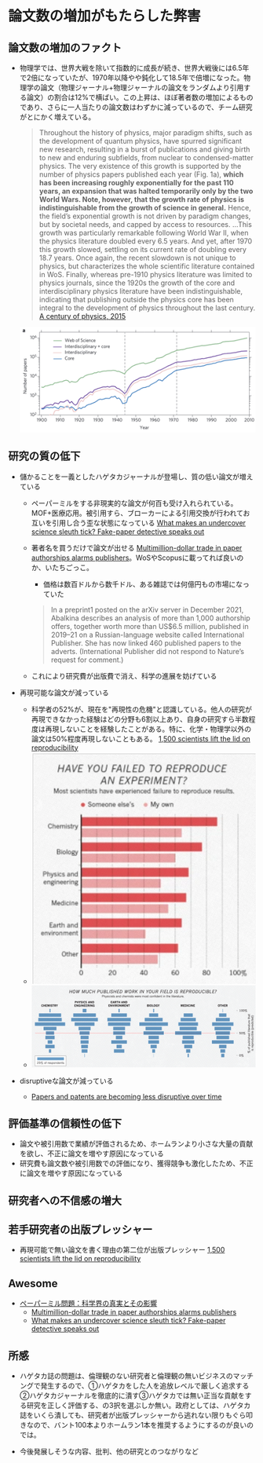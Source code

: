 # 論文数の増加がもたらした弊害

## 論文数の増加のファクト
- 物理学では、世界大戦を除いて指数的に成長が続き、世界大戦後には6.5年で2倍になっていたが、1970年以降やや鈍化して18.5年で倍増になった。物理学の論文（物理ジャーナル+物理ジャーナルの論文をランダムより引用する論文）の割合は12%で横ばい。この上昇は、ほぼ著者数の増加によるものであり、さらに一人当たりの論文数はわずかに減っているので、チーム研究がとにかく増えている。
    > Throughout the history of physics, major paradigm shifts, such as the development of quantum physics, have spurred significant new research, resulting in a burst of publications and giving birth to new and enduring subfields, from nuclear to condensed-matter physics. The very existence of this growth is supported by the number of physics papers published each year (Fig. 1a), **which has been increasing roughly exponentially for the past 110 years, an expansion that was halted temporarily only by the two World Wars. Note, however, that the growth rate of physics is indistinguishable from the growth of science in general.** Hence, the field’s exponential growth is not driven by paradigm changes, but by societal needs, and capped by access to resources. ...This growth was particularly remarkable following World War II, when the physics literature doubled every 6.5 years. And yet, after 1970 this growth slowed, settling on its current rate of doubling every 18.7 years. Once again, the recent slowdown is not unique to physics, but characterizes the whole scientific literature contained in WoS. Finally, whereas pre-1910 physics literature was limited to physics journals, since the 1920s the growth of the core and interdisciplinary physics literature have been indistinguishable, indicating that publishing outside the physics core has been integral to the development of physics throughout the last century. [A century of physics, 2015](https://www.nature.com/articles/nphys3494)

    ![fig4-1](fig4-1.png)

## 研究の質の低下

- 儲かることを一義としたハゲタカジャーナルが登場し、質の低い論文が増えている
    - ペーパーミルをする非現実的な論文が何百も受け入れられている。MOF+医療応用。被引用すら、ブローカーによる引用交換が行われてお互いを引用し合う歪な状態になっている [What makes an undercover science sleuth tick? Fake-paper detective speaks out](https://www.nature.com/articles/d41586-022-02099-8)
    - 著者名を買うだけで論文が出せる [Multimillion-dollar trade in paper authorships alarms publishers](https://www.nature.com/articles/d41586-023-00062-9)。WoSやScopusに載ってれば良いのか、いたちごっこ。
        - 価格は数百ドルから数千ドル、ある雑誌では何億円もの市場になっていた
        > In a preprint1 posted on the arXiv server in December 2021, Abalkina describes an analysis of more than 1,000 authorship offers, together worth more than US$6.5 million, published in 2019–21 on a Russian-language website called International Publisher. She has now linked 460 published papers to the adverts. (International Publisher did not respond to Nature’s request for comment.)

    - これにより研究費が出版費で消え、科学の進展を妨げている

- 再現可能な論文が減っている
    - 科学者の52%が、現在を"再現性の危機"と認識している。他人の研究が再現できなかった経験はどの分野も6割以上あり、自身の研究すら半数程度は再現しないことを経験したことがある。特に、化学・物理学以外の論文は50%程度再現しないこともある。 [1,500 scientists lift the lid on reproducibility](https://www.nature.com/articles/533452a)
    - ![fig4-2](fig_baker2016-1.png) 
    - ![fig4-2](fig_baker2016-2.png)

- disruptiveな論文が減っている
    - [Papers and patents are becoming less disruptive over time](https://www.nature.com/articles/s41586-022-05543-x)
    > 

## 評価基準の信頼性の低下

- 論文や被引用数で業績が評価されるため、ホームランより小さな大量の貢献を欲し、不正に論文を増やす原因になっている
- 研究費も論文数や被引用数での評価になり、獲得競争も激化したため、不正に論文を増やす原因になっている

## 研究者への不信感の増大

## 若手研究者の出版プレッシャー

- 再現可能で無い論文を書く理由の第二位が出版プレッシャー [1,500 scientists lift the lid on reproducibility](https://www.nature.com/articles/533452a)

## Awesome

- [ペーパーミル問題：科学界の真実とその影響](https://www.chem-station.com/blog/2023/04/papermill.html)
    - [Multimillion-dollar trade in paper authorships alarms publishers](https://www.nature.com/articles/d41586-023-00062-9)
    - [What makes an undercover science sleuth tick? Fake-paper detective speaks out](https://www.nature.com/articles/d41586-022-02099-8)


## 所感
- ハゲタカ誌の問題は、倫理観のない研究者と倫理観の無いビジネスのマッチングで発生するので、①ハゲタカをした人を追放レベルで厳しく追求する②ハゲタカジャーナルを徹底的に潰す③ハゲタカでは無い正当な貢献をする研究を正しく評価する、の3択を選ぶしか無い。政府としては、ハゲタカ誌をいくら潰しても、研究者が出版プレッシャーから逃れない限りもぐら叩きなので、バント100本よりホームラン1本を推奨するようにするのが良いのでは。

- 今後発展しそうな内容、批判、他の研究とのつながりなど